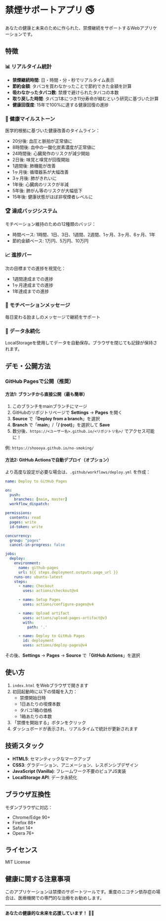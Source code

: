 # 禁煙サポートアプリ 🚭

あなたの健康と未来のために作られた、禁煙継続をサポートするWebアプリケーションです。

## 特徴

### 📊 リアルタイム統計
- **禁煙継続時間**: 日・時間・分・秒でリアルタイム表示
- **節約金額**: タバコを買わなかったことで節約できた金額を計算
- **吸わなかったタバコ数**: 禁煙で避けられたタバコの本数
- **取り戻した時間**: タバコ1本につき11分寿命が縮むという研究に基づいた計算
- **健康回復度**: 15年で100%に達する健康回復の進捗

### 🏥 健康マイルストーン
医学的根拠に基づいた健康改善のタイムライン：
- 20分後: 血圧と脈拍が正常値に
- 8時間後: 血中の一酸化炭素濃度が正常値に
- 24時間後: 心臓発作のリスクが減少開始
- 2日後: 味覚と嗅覚が回復開始
- 1週間後: 肺機能が改善
- 1ヶ月後: 循環器系が大幅改善
- 3ヶ月後: 肺がきれいに
- 1年後: 心臓病のリスクが半減
- 5年後: 肺がん等のリスクが大幅低下
- 15年後: 健康状態がほぼ非喫煙者レベルに

### 🏆 達成バッジシステム
モチベーション維持のための12種類のバッジ：
- 時間ベース: 1時間、1日、3日、1週間、2週間、1ヶ月、3ヶ月、6ヶ月、1年
- 節約金額ベース: 1万円、5万円、10万円

### 📈 進捗バー
次の目標までの進捗を視覚化：
- 1週間達成までの進捗
- 1ヶ月達成までの進捗
- 1年達成までの進捗

### 💬 モチベーションメッセージ
毎日変わる励ましのメッセージで継続をサポート

### 💾 データ永続化
LocalStorageを使用してデータを自動保存。ブラウザを閉じても記録が保持されます。

## デモ・公開方法

### GitHub Pagesで公開（推奨）

#### 方法1: ブランチから直接公開（最も簡単）

1. このブランチをmainブランチにマージ
2. GitHubのリポジトリページで **Settings** → **Pages** を開く
3. **Source** で「**Deploy from a branch**」を選択
4. **Branch** で「**main**」/「**/ (root)**」を選択して **Save**
5. 数分後、`https://<ユーザー名>.github.io/<リポジトリ名>/` でアクセス可能に！

例: `https://shoooya.github.io/no-smoking/`

#### 方法2: GitHub Actionsで自動デプロイ（オプション）

より高度な設定が必要な場合は、`.github/workflows/deploy.yml` を作成：

```yaml
name: Deploy to GitHub Pages

on:
  push:
    branches: [main, master]
  workflow_dispatch:

permissions:
  contents: read
  pages: write
  id-token: write

concurrency:
  group: "pages"
  cancel-in-progress: false

jobs:
  deploy:
    environment:
      name: github-pages
      url: ${{ steps.deployment.outputs.page_url }}
    runs-on: ubuntu-latest
    steps:
      - name: Checkout
        uses: actions/checkout@v4

      - name: Setup Pages
        uses: actions/configure-pages@v4

      - name: Upload artifact
        uses: actions/upload-pages-artifact@v3
        with:
          path: '.'

      - name: Deploy to GitHub Pages
        id: deployment
        uses: actions/deploy-pages@v4
```

その後、**Settings** → **Pages** → **Source** で「**GitHub Actions**」を選択

## 使い方

1. `index.html` をWebブラウザで開きます
2. 初回起動時に以下の情報を入力：
   - 禁煙開始日時
   - 1日あたりの喫煙本数
   - タバコ1箱の価格
   - 1箱あたりの本数
3. 「禁煙を開始する」ボタンをクリック
4. ダッシュボードが表示され、リアルタイムで統計が更新されます

## 技術スタック

- **HTML5**: セマンティックなマークアップ
- **CSS3**: グラデーション、アニメーション、レスポンシブデザイン
- **JavaScript (Vanilla)**: フレームワーク不要のピュアJS実装
- **LocalStorage API**: データ永続化

## ブラウザ互換性

モダンブラウザに対応：
- Chrome/Edge 90+
- Firefox 88+
- Safari 14+
- Opera 76+

## ライセンス

MIT License

## 健康に関する注意事項

このアプリケーションは禁煙のサポートツールです。重度のニコチン依存症の場合は、医療機関での専門的な治療をお勧めします。

---

**あなたの健康的な未来を応援しています！** 💪✨

